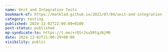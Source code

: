 ```yaml
---
name: Unit and Integration Tests
bookmark-of: https://matklad.github.io/2022/07/04/unit-and-integration-tests.html
category: testing
published: 2024-12-02T22:00:00+0100
post-status: published
mp-syndicate-to: https://t.me/+rQSrJsu5RtgzNjM0
date: 2024-12-02T21:00:29+00:00
visibility: public
---
```

